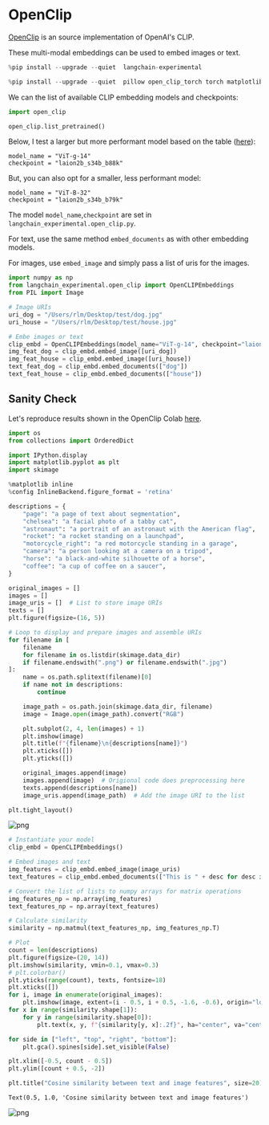 # OpenClip

[OpenClip](https://github.com/mlfoundations/open_clip/tree/main) is an source implementation of OpenAI's CLIP.

These multi-modal embeddings can be used to embed images or text.


```python
%pip install --upgrade --quiet  langchain-experimental
```


```python
%pip install --upgrade --quiet  pillow open_clip_torch torch matplotlib
```

We can the list of available CLIP embedding models and checkpoints:


```python
import open_clip

open_clip.list_pretrained()
```

Below, I test a larger but more performant model based on the table ([here](https://github.com/mlfoundations/open_clip)):
```
model_name = "ViT-g-14"
checkpoint = "laion2b_s34b_b88k"
```

But, you can also opt for a smaller, less performant model:
```
model_name = "ViT-B-32"
checkpoint = "laion2b_s34b_b79k"
```

The model `model_name`,`checkpoint`  are set in `langchain_experimental.open_clip.py`.

For text, use the same method `embed_documents` as with other embedding models.

For images, use `embed_image` and simply pass a list of uris for the images.


```python
import numpy as np
from langchain_experimental.open_clip import OpenCLIPEmbeddings
from PIL import Image

# Image URIs
uri_dog = "/Users/rlm/Desktop/test/dog.jpg"
uri_house = "/Users/rlm/Desktop/test/house.jpg"

# Embe images or text
clip_embd = OpenCLIPEmbeddings(model_name="ViT-g-14", checkpoint="laion2b_s34b_b88k")
img_feat_dog = clip_embd.embed_image([uri_dog])
img_feat_house = clip_embd.embed_image([uri_house])
text_feat_dog = clip_embd.embed_documents(["dog"])
text_feat_house = clip_embd.embed_documents(["house"])
```

## Sanity Check

Let's reproduce results shown in the OpenClip Colab [here](https://colab.research.google.com/github/mlfoundations/open_clip/blob/master/docs/Interacting_with_open_clip.ipynb#scrollTo=tMc1AXzBlhzm).


```python
import os
from collections import OrderedDict

import IPython.display
import matplotlib.pyplot as plt
import skimage

%matplotlib inline
%config InlineBackend.figure_format = 'retina'

descriptions = {
    "page": "a page of text about segmentation",
    "chelsea": "a facial photo of a tabby cat",
    "astronaut": "a portrait of an astronaut with the American flag",
    "rocket": "a rocket standing on a launchpad",
    "motorcycle_right": "a red motorcycle standing in a garage",
    "camera": "a person looking at a camera on a tripod",
    "horse": "a black-and-white silhouette of a horse",
    "coffee": "a cup of coffee on a saucer",
}

original_images = []
images = []
image_uris = []  # List to store image URIs
texts = []
plt.figure(figsize=(16, 5))

# Loop to display and prepare images and assemble URIs
for filename in [
    filename
    for filename in os.listdir(skimage.data_dir)
    if filename.endswith(".png") or filename.endswith(".jpg")
]:
    name = os.path.splitext(filename)[0]
    if name not in descriptions:
        continue

    image_path = os.path.join(skimage.data_dir, filename)
    image = Image.open(image_path).convert("RGB")

    plt.subplot(2, 4, len(images) + 1)
    plt.imshow(image)
    plt.title(f"{filename}\n{descriptions[name]}")
    plt.xticks([])
    plt.yticks([])

    original_images.append(image)
    images.append(image)  # Origional code does preprocessing here
    texts.append(descriptions[name])
    image_uris.append(image_path)  # Add the image URI to the list

plt.tight_layout()
```


    
![png](output_8_0.png)
    



```python
# Instantiate your model
clip_embd = OpenCLIPEmbeddings()

# Embed images and text
img_features = clip_embd.embed_image(image_uris)
text_features = clip_embd.embed_documents(["This is " + desc for desc in texts])

# Convert the list of lists to numpy arrays for matrix operations
img_features_np = np.array(img_features)
text_features_np = np.array(text_features)

# Calculate similarity
similarity = np.matmul(text_features_np, img_features_np.T)

# Plot
count = len(descriptions)
plt.figure(figsize=(20, 14))
plt.imshow(similarity, vmin=0.1, vmax=0.3)
# plt.colorbar()
plt.yticks(range(count), texts, fontsize=18)
plt.xticks([])
for i, image in enumerate(original_images):
    plt.imshow(image, extent=(i - 0.5, i + 0.5, -1.6, -0.6), origin="lower")
for x in range(similarity.shape[1]):
    for y in range(similarity.shape[0]):
        plt.text(x, y, f"{similarity[y, x]:.2f}", ha="center", va="center", size=12)

for side in ["left", "top", "right", "bottom"]:
    plt.gca().spines[side].set_visible(False)

plt.xlim([-0.5, count - 0.5])
plt.ylim([count + 0.5, -2])

plt.title("Cosine similarity between text and image features", size=20)
```




    Text(0.5, 1.0, 'Cosine similarity between text and image features')




    
![png](output_9_1.png)
    

